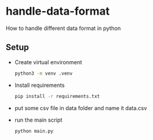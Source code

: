 # handle-data-format
How to handle different data format in python

## Setup

* Create virtual environment
    ```bash
    python3 -m venv .venv
    ```
* Install requirements
    ```bash
    pip install -r requirements.txt
    ```
  
* put some csv file in data folder and name it data.csv
* run the main script
    ```bash
    python main.py
    ```
